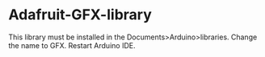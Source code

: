 # Adafruit-GFX-library
This library must be installed in the Documents>Arduino>libraries. Change the name to GFX. Restart Arduino IDE.

